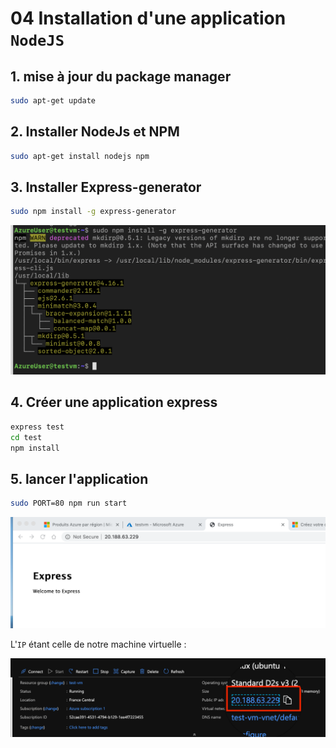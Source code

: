 # 04 Installation d'une application `NodeJS`

## 1. mise à jour du package manager

```bash
sudo apt-get update
```

## 2. Installer NodeJs et NPM

```bash
sudo apt-get install nodejs npm
```

## 3. Installer Express-generator

```bash
sudo npm install -g express-generator
```

<img src="assets/Screenshot2020-07-14at10.00.21.png" alt="Screenshot 2020-07-14 at 10.00.21" style="zoom:50%;" />

## 4. Créer une application express

```bash
express test
cd test
npm install
```

## 5. lancer l'application

```bash
sudo PORT=80 npm run start
```

<img src="assets/Screenshot2020-07-14at10.09.43.png" alt="Screenshot 2020-07-14 at 10.09.43" style="zoom:50%;" />

L'`IP` étant celle de notre machine virtuelle :

<img src="assets/Screenshot2020-07-14at10.10.24-4714316.png" alt="Screenshot 2020-07-14 at 10.10.24" style="zoom:50%;" />
